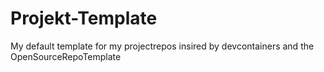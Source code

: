 # Projekt-Template
My default template for my projectrepos insired by devcontainers and the OpenSourceRepoTemplate


